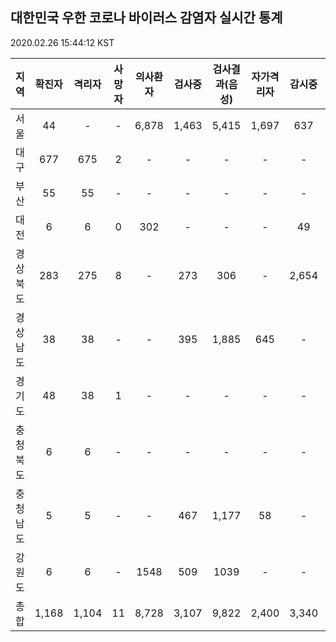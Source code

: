 
## 대한민국 우한 코로나 바이러스 감염자 실시간 통계
2020.02.26 15:44:12 KST


        
|  지역  | 확진자 |  격리자  |  사망자  |  의사환자  |  검사중  |  검사결과(음성)  |  자가격리자  |  감시중  |  감시해제  |  완치  |
|:------:|:------:|:--------:|:--------:|:----------:|:--------:|:----------------:|:------------:|:--------:|:----------:|:--:|
|서울|44|-|-|6,878|1,463|5,415|1,697|637|1,060|
|대구|677|675|2|-|-|-|-|-|-|
|부산|55|55|-|-|-|-|-|-|-|-|
|대전|6|6|0|302|-|-|-|49|893|-|
|경상북도|283|275|8|-|273|306|-|2,654|22|-|
|경상남도|38|38|-|-|395|1,885|645|-|-|-|
|경기도|48|38|1|-|-|-|-|-|-|9|
|충청북도|6|6|-|-|-|-|-|-|-|-|
|충청남도|5|5|-|-|467|1,177|58|-|-|-|
|강원도|6|6|-|1548|509|1039|-|-|-|-|
|총합|1,168|1,104|11|8,728|3,107|9,822|2,400|3,340|1,975|9|
        
